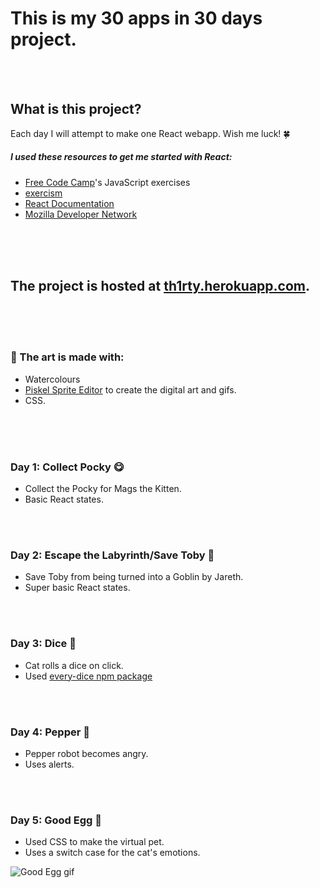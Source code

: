 
# This is my 30 apps in 30 days project.
<br/>
<br/>

## What is this project?

Each day I will attempt to make one React webapp.
Wish me luck! 🍀

##### I used these resources to get me started with React:
- [Free Code Camp](https://www.freecodecamp.com/)'s JavaScript exercises
- [exercism](http://exercism.io/)
- [React Documentation](https://facebook.github.io/react/)
- [Mozilla Developer Network](https://developer.mozilla.org/en-US/)
<br/>
<br/>
<br/>

## The project is hosted at [th1rty.herokuapp.com](https://th1rty.herokuapp.com/).

<br/>
<br/>
<br/>

### 🎨 The art is made with:
- Watercolours
- [Piskel Sprite Editor](http://www.piskelapp.com/) to create the digital art and gifs.
- CSS.
<br/>
<br/>
<br/>

### Day 1: Collect Pocky 😋
- Collect the Pocky for Mags the Kitten.
- Basic React states.
<br/>
<br/>

### Day 2: Escape the Labyrinth/Save Toby 👶
- Save Toby from being turned into a Goblin by Jareth.
- Super basic React states.
<br/>
<br/>

### Day 3: Dice 🎲
- Cat rolls a dice on click.
- Used [every-dice npm package](https://www.npmjs.com/package/every-dice)
<br/>
<br/>

### Day 4: Pepper 🤖
- Pepper robot becomes angry.
- Uses alerts.
<br/>
<br/>

### Day 5: Good Egg 🥚
- Used CSS to make the virtual pet.
- Uses a switch case for the cat's emotions.

![Good Egg gif](https://media.giphy.com/media/l0IydJ8PcTC3dBtpS/giphy.gif "Good Egg in action!")
<br/>
<br/>
